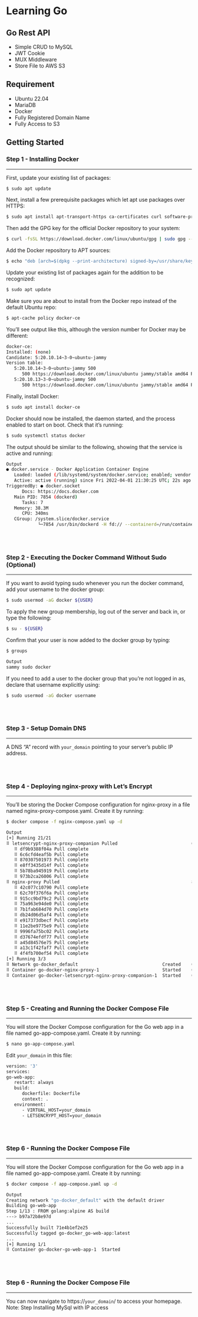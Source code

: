 # Learning Go

## Go Rest API

* Simple CRUD to MySQL
* JWT Cookie
* MUX Middleware 
* Store File to AWS S3

## Requirement
* Ubuntu 22.04
* MariaDB
* Docker
* Fully Registered Domain Name
* Fully Access to S3

## Getting Started
### Step 1 - Installing Docker
---------------------

First, update your existing list of packages:
   ```sh
   $ sudo apt update
   ```
Next, install a few prerequisite packages which let apt use packages over HTTPS:
   ```sh
   $ sudo apt install apt-transport-https ca-certificates curl software-properties-common
   ```
Then add the GPG key for the official Docker repository to your system:
   ```sh
   $ curl -fsSL https://download.docker.com/linux/ubuntu/gpg | sudo gpg --dearmor -o /usr/share/keyrings/docker-archive-keyring.gpg
   ```
Add the Docker repository to APT sources:
   ```js
   $ echo "deb [arch=$(dpkg --print-architecture) signed-by=/usr/share/keyrings/docker-archive-keyring.gpg] https://download.docker.com/linux/ubuntu $(lsb_release -cs) stable" | sudo tee /etc/apt/sources.list.d/docker.list > /dev/null
   ```
Update your existing list of packages again for the addition to be recognized:
   ```sh
   $ sudo apt update
   ```
Make sure you are about to install from the Docker repo instead of the default Ubuntu repo:
   ```sh
   $ apt-cache policy docker-ce
   ```
You’ll see output like this, although the version number for Docker may be different:
   ```sh
   docker-ce:
   Installed: (none)
   Candidate: 5:20.10.14~3-0~ubuntu-jammy
   Version table:
      5:20.10.14~3-0~ubuntu-jammy 500
         500 https://download.docker.com/linux/ubuntu jammy/stable amd64 Packages
      5:20.10.13~3-0~ubuntu-jammy 500
         500 https://download.docker.com/linux/ubuntu jammy/stable amd64 Packages
   ```
Finally, install Docker:
   ```sh
   $ sudo apt install docker-ce
   ```
Docker should now be installed, the daemon started, and the process enabled to start on boot. Check that it’s running:
   ```sh
   $ sudo systemctl status docker
   ```
The output should be similar to the following, showing that the service is active and running:
   ``` sh
   Output
   ● docker.service - Docker Application Container Engine
      Loaded: loaded (/lib/systemd/system/docker.service; enabled; vendor preset: enabled)
      Active: active (running) since Fri 2022-04-01 21:30:25 UTC; 22s ago
   TriggeredBy: ● docker.socket
         Docs: https://docs.docker.com
      Main PID: 7854 (dockerd)
         Tasks: 7
      Memory: 38.3M
         CPU: 340ms
      CGroup: /system.slice/docker.service
               └─7854 /usr/bin/dockerd -H fd:// --containerd=/run/containerd/containerd.sock
   ```

<br></br>
### Step 2 - Executing the Docker Command Without Sudo (Optional)
---------------------

If you want to avoid typing sudo whenever you run the docker command, add your username to the docker group:
   ```sh
   $ sudo usermod -aG docker ${USER}
   ```
To apply the new group membership, log out of the server and back in, or type the following:
   ```sh
   $ su - ${USER}
   ```
Confirm that your user is now added to the docker group by typing:
   ```sh
   $ groups
   ```
   ```sh
   Output
   sammy sudo docker
   ```
If you need to add a user to the docker group that you’re not logged in as, declare that username explicitly using:
   ```sh
   $ sudo usermod -aG docker username
   ```

<br></br>
### Step 3 - Setup Domain DNS
---------------------

A DNS “A” record with `your_domain` pointing to your server’s public IP address.

<br></br>
### Step 4 - Deploying nginx-proxy with Let’s Encrypt
---------------------

You’ll be storing the Docker Compose configuration for nginx-proxy in a file named nginx-proxy-compose.yaml. Create it by running:
   ```sh
   $ docker compose -f nginx-compose.yaml up -d
   ```
   ```sh
   Output
   [+] Running 21/21
   ⠿ letsencrypt-nginx-proxy-companion Pulled                            6.8s
      ⠿ df9b9388f04a Pull complete                                        3.1s
      ⠿ 6c6cfd4eaf5b Pull complete                                        3.9s
      ⠿ 870307501973 Pull complete                                        4.3s
      ⠿ e8ff3435d14f Pull complete                                        4.5s
      ⠿ 5b78ba945919 Pull complete                                        4.8s
      ⠿ 973b2ca26006 Pull complete                                        5.0s
   ⠿ nginx-proxy Pulled                                                  8.1s
      ⠿ 42c077c10790 Pull complete                                        3.9s
      ⠿ 62c70f376f6a Pull complete                                        5.5s
      ⠿ 915cc9bd79c2 Pull complete                                        5.6s
      ⠿ 75a963e94de0 Pull complete                                        5.7s
      ⠿ 7b1fab684d70 Pull complete                                        5.7s
      ⠿ db24d06d5af4 Pull complete                                        5.8s
      ⠿ e917373dbecf Pull complete                                        5.9s
      ⠿ 11e2be9775e9 Pull complete                                        5.9s
      ⠿ 9996fa75bc02 Pull complete                                        6.1s
      ⠿ d37674efdf77 Pull complete                                        6.3s
      ⠿ a45d84576e75 Pull complete                                        6.3s
      ⠿ a13c1f42faf7 Pull complete                                        6.4s
      ⠿ 4f4fb700ef54 Pull complete                                        6.5s
   [+] Running 3/3
   ⠿ Network go-docker_default                                Created    0.1s
   ⠿ Container go-docker-nginx-proxy-1                        Started    0.5s
   ⠿ Container go-docker-letsencrypt-nginx-proxy-companion-1  Started    0.8s
   ```

<br></br>
### Step 5 - Creating and Running the Docker Compose File
---------------------

You will store the Docker Compose configuration for the Go web app in a file named go-app-compose.yaml. Create it by running:
   ```sh
   $ nano go-app-compose.yaml
   ```
Edit `your_domain` in this file:
   ```sh
   version: '3'
   services:
   go-web-app:
      restart: always
      build:
         dockerfile: Dockerfile
         context: .
      environment:
         - VIRTUAL_HOST=your_domain
         - LETSENCRYPT_HOST=your_domain
   ```

<br></br>
### Step 6 - Running the Docker Compose File
---------------------

You will store the Docker Compose configuration for the Go web app in a file named go-app-compose.yaml. Create it by running:
   ```sh
   $ docker compose -f app-compose.yaml up -d
   ```
   ```sh
   Output
   Creating network "go-docker_default" with the default driver
   Building go-web-app
   Step 1/13 : FROM golang:alpine AS build
   ---> b97a72b8e97d
   ...
   Successfully built 71e4b1ef2e25
   Successfully tagged go-docker_go-web-app:latest
   ...
   [+] Running 1/1
   ⠿ Container go-docker-go-web-app-1  Started 
 ```

<br></br>
### Step 6 - Running the Docker Compose File
---------------------
You can now navigate to https://`your_domain`/ to access your homepage.
Note: Step Installing MySql with IP access